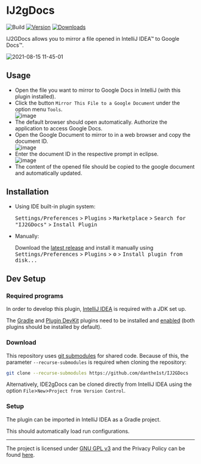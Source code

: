 # IJ2gDocs
![Build](https://github.com/danthe1st/IJ2GDocs/workflows/Build/badge.svg)
[![Version](https://img.shields.io/jetbrains/plugin/v/io.github.danthe1st.ij2gdocs.svg)](https://plugins.jetbrains.com/plugin/17433-ij2gdocs)
[![Downloads](https://img.shields.io/jetbrains/plugin/d/io.github.danthe1st.ij2gdocs.svg)](https://plugins.jetbrains.com/plugin/17433-ij2gdocs)

<!-- Plugin description -->
IJ2GDocs allows you to mirror a file opened in IntelliJ IDEA™ to Google Docs™.

![2021-08-15 11-45-01](https://user-images.githubusercontent.com/34687786/129474396-1dfba440-d652-4980-a314-33666ff25b8b.gif)

## Usage

* Open the file you want to mirror to Google Docs in IntelliJ (with this plugin installed).
* Click the button `Mirror This File to a Google Document` under the option menu `Tools`.<br/>
  ![image](https://user-images.githubusercontent.com/34687786/129474136-72902ac5-e728-451a-88ab-fbf089c986fd.png)
* The default browser should open automatically. Authorize the application to access Google Docs.
* Open the Google Document to mirror to in a web browser and copy the document ID.<br/>
  ![image](https://user-images.githubusercontent.com/34687786/123838090-e2ed4400-d90b-11eb-8459-4fd418a71ff4.png)
* Enter the document ID in the respective prompt in eclipse.<br/>
  ![image](https://user-images.githubusercontent.com/34687786/129474190-cc7490ec-53be-4abc-9547-98e26f2145d4.png)
* The content of the opened file should be copied to the google document and automatically updated.

<!-- Plugin description end -->

## Installation

- Using IDE built-in plugin system:
  
  <kbd>Settings/Preferences</kbd> > <kbd>Plugins</kbd> > <kbd>Marketplace</kbd> > <kbd>Search for "IJ2GDocs"</kbd> >
  <kbd>Install Plugin</kbd>
  
- Manually:

  Download the [latest release](https://github.com/danthe1st/IJ2GDocs/releases/latest) and install it manually using
  <kbd>Settings/Preferences</kbd> > <kbd>Plugins</kbd> > <kbd>⚙️</kbd> > <kbd>Install plugin from disk...</kbd>

## Dev Setup
### Required programs
In order to develop this plugin, [IntelliJ IDEA](https://www.jetbrains.com/idea/) is required with a JDK set up.

The [Gradle](https://plugins.jetbrains.com/plugin/13112-gradle) and [Plugin DevKit](https://plugins.jetbrains.com/docs/intellij/setting-up-environment.html#configuring-intellij-platform-sdk) plugins need to be installed and [enabled](https://www.jetbrains.com/help/idea/managing-plugins.html) (both plugins should be installed by default).

### Download
This repository uses [git submodules](https://git-scm.com/book/en/v2/Git-Tools-Submodules) for shared code.
Because of this, the parameter `--recurse-submodules` is required when cloning the repository:
```bash
git clone --recurse-submodules https://github.com/danthe1st/IJ2GDocs
```

Alternatively, IDE2gDocs can be cloned directly from IntelliJ IDEA using the option `File`>`New`>`Project from Version Control`.

### Setup
The plugin can be imported in IntelliJ IDEA as a Gradle project.

This should automatically load run configurations.

---

The project is licensed under [GNU GPL v3](LICENSE.md) and the Privacy Policy can be found [here](privacy.md).